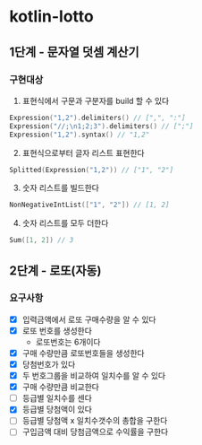 # kotlin-lotto

## 1단계 - 문자열 덧셈 계산기
### 구현대상
1. 표현식에서 구문과 구분자를 build 할 수 있다
```kotlin
Expression("1,2").delimiters() // [",", ":"]
Expression("//;\n1;2;3").delimiters() // [";"]
Expression("1,2").syntax() // "1,2"
```

2. 표현식으로부터 글자 리스트 표현한다
```kotlin
Splitted(Expression("1,2")) // ["1", "2"]
```

3. 숫자 리스트를 빌드한다
```kotlin
NonNegativeIntList(["1", "2"]) // [1, 2]
```

4. 숫자 리스트를 모두 더한다
```kotlin
Sum([1, 2]) // 3
```

## 2단계 - 로또(자동)
### 요구사항
- [x] 입력금액에서 로또 구매수량을 알 수 있다
- [x] 로또 번호를 생성한다
  - 로또번호는 6개이다
- [x] 구매 수량만큼 로또번호들을 생성한다
- [x] 당첨번호가 있다
- [x] 두 번호그룹을 비교하여 일치수를 알 수 있다
- [x] 구매 수량만큼 비교한다
- [ ] 등급별 일치수를 센다
- [x] 등급별 당첨액이 있다
- [ ] 등급별 당첨액 x 일치수갯수의 총합을 구한다
- [ ] 구입금액 대비 당첨금액으로 수익률을 구한다
